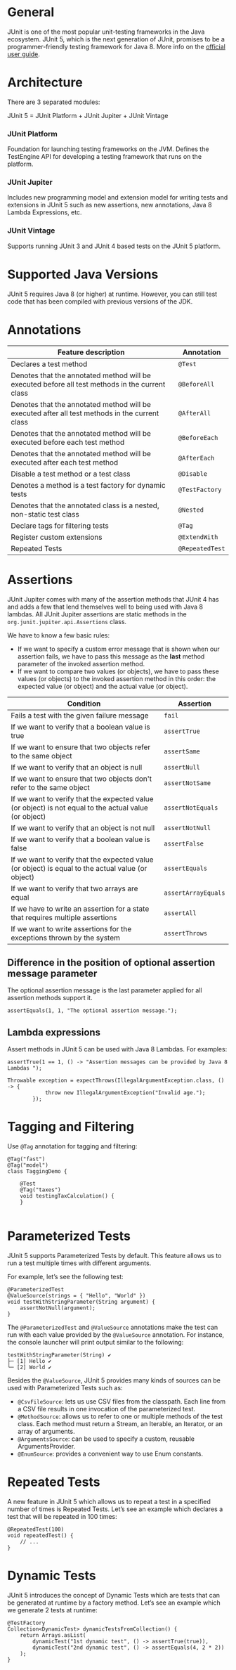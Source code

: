 # General
JUnit is one of the most popular unit-testing frameworks in the Java ecosystem. JUnit 5, which is the next generation of JUnit, promises to be a programmer-friendly testing framework for Java 8. More info on the [official user guide](https://junit.org/junit5/docs/current/user-guide/).

# Architecture
There are 3 separated modules:

JUnit 5 = JUnit Platform + JUnit Jupiter + JUnit Vintage

### JUnit Platform

Foundation for launching testing frameworks on the JVM. Defines the TestEngine API for developing a testing framework that runs on the platform.

### JUnit Jupiter

Includes new programming model and extension model for writing tests and extensions in JUnit 5 such as new assertions, new annotations, Java 8 Lambda Expressions, etc.

### JUnit Vintage

Supports running JUnit 3 and JUnit 4 based tests on the JUnit 5 platform.

# Supported Java Versions
JUnit 5 requires Java 8 (or higher) at runtime. However, you can still test code that has been compiled with previous versions of the JDK.

# Annotations
| Feature description  | Annotation |
| ------------- | ------------- |
| Declares a test method | `@Test` |
| Denotes that the annotated method will be executed before all test methods in the current class | `@BeforeAll` |
| Denotes that the annotated method will be executed after all test methods in the current class | `@AfterAll` |
| Denotes that the annotated method will be executed before each test method | `@BeforeEach` |
| Denotes that the annotated method will be executed after each test method | `@AfterEach` |	
| Disable a test method or a test class | `@Disable` |	
| Denotes a method is a test factory for dynamic tests | `@TestFactory` |	
| Denotes that the annotated class is a nested, non-static test class |	`@Nested` |	
| Declare tags for filtering tests | `@Tag` |	
| Register custom extensions | `@ExtendWith` |	
| Repeated Tests | `@RepeatedTest` |	

# Assertions
JUnit Jupiter comes with many of the assertion methods that JUnit 4 has and adds a few that lend themselves well to being used with Java 8 lambdas. All JUnit Jupiter assertions are static methods in the `org.junit.jupiter.api.Assertions` class.

We have to know a few basic rules:

* If we want to specify a custom error message that is shown when our assertion fails, we have to pass this message as the **last** method parameter of the invoked assertion method.
* If we want to compare two values (or objects), we have to pass these values (or objects) to the invoked assertion method in this order: the expected value (or object) and the actual value (or object).

| Condition | Assertion
| ------------- | ------------- |
| Fails a test with the given failure message | `fail`|
| If we want to verify that a boolean value is true | `assertTrue` |
| If we want to ensure that two objects refer to the same object | `assertSame` | |
| If we want to verify that an object is null | `assertNull` |
| If we want to ensure that two objects don't refer to the same object | `assertNotSame` |
| If we want to verify that the expected value (or object) is not equal to the actual value (or object) | `assertNotEquals` |
| If we want to verify that an object is not null | `assertNotNull` |
| If we want to verify that a boolean value is false | `assertFalse`|
| If we want to verify that the expected value (or object) is equal to the actual value (or object) | `assertEquals` |
| If we want to verify that two arrays are equal | `assertArrayEquals` |
| If we have to write an assertion for a state that requires multiple assertions | `assertAll`|
| If we want to write assertions for the exceptions thrown by the system | `assertThrows` |

## Difference  in the position of optional assertion message parameter
The optional assertion message is the last parameter applied for all assertion methods support it.

`assertEquals(1, 1, "The optional assertion message.");`

## Lambda expressions
Assert methods in JUnit 5 can be used with Java 8 Lambdas.
For examples:

`assertTrue(1 == 1, () -> "Assertion messages can be provided by Java 8 Lambdas ");`

```
Throwable exception = expectThrows(IllegalArgumentException.class, () -> {
            throw new IllegalArgumentException("Invalid age.");
        });
```

# Tagging and Filtering
Use `@Tag` annotation for tagging and filtering:

``` 
@Tag("fast")
@Tag("model")
class TaggingDemo {
 
    @Test
    @Tag("taxes")
    void testingTaxCalculation() {
    }
 
``` 

# Parameterized Tests
JUnit 5 supports Parameterized Tests by default. This feature allows us to run a test multiple times with different arguments.

For example, let’s see the following test:
``` 
@ParameterizedTest
@ValueSource(strings = { "Hello", "World" })
void testWithStringParameter(String argument) {
    assertNotNull(argument);
}
``` 

The `@ParameterizedTest` and `@ValueSource` annotations make the test can run with each value provided by the `@ValueSource` annotation. For instance, the console launcher will print output similar to the following:

``` 
testWithStringParameter(String) ✔
├─ [1] Hello ✔
└─ [2] World ✔
``` 

Besides the `@ValueSource`, JUnit 5 provides many kinds of sources can be used with Parameterized Tests such as:

* `@CsvFileSource`: lets us use CSV files from the classpath. Each line from a CSV file results in one invocation of the parameterized test.
* `@MethodSource`: allows us to refer to one or multiple methods of the test class. Each method must return a Stream, an Iterable, an Iterator, or an array of arguments.
* `@ArgumentsSource`: can be used to specify a custom, reusable ArgumentsProvider.
* `@EnumSource`: provides a convenient way to use Enum constants.

# Repeated Tests
A new feature in JUnit 5 which allows us to repeat a test in a specified number of times is Repeated Tests. Let’s see an example which declares a test that will be repeated in 100 times:

``` 
@RepeatedTest(100)
void repeatedTest() {
    // ...
}
``` 

# Dynamic Tests
JUnit 5 introduces the concept of Dynamic Tests which are tests that can be generated at runtime by a factory method. Let’s see an example which we generate 2 tests at runtime:

``` 
@TestFactory
Collection<DynamicTest> dynamicTestsFromCollection() {
    return Arrays.asList(
        dynamicTest("1st dynamic test", () -> assertTrue(true)),
        dynamicTest("2nd dynamic test", () -> assertEquals(4, 2 * 2))
    );
}
``` 